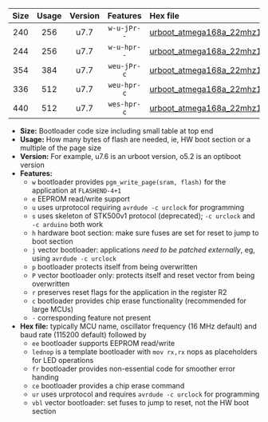 |Size|Usage|Version|Features|Hex file|
|:-:|:-:|:-:|:-:|:--|
|240|256|u7.7|`w-u-jPr--`|[urboot_atmega168a_22mhz1184_460800bps_lednop_ur_vbl.hex](https://raw.githubusercontent.com/stefanrueger/urboot.hex/main/mcus/atmega168a/fcpu_22mhz1184/460800_bps/urboot_atmega168a_22mhz1184_460800bps_lednop_ur_vbl.hex)|
|244|256|u7.7|`w-u-hpr--`|[urboot_atmega168a_22mhz1184_460800bps_lednop_fr_ur.hex](https://raw.githubusercontent.com/stefanrueger/urboot.hex/main/mcus/atmega168a/fcpu_22mhz1184/460800_bps/urboot_atmega168a_22mhz1184_460800bps_lednop_fr_ur.hex)|
|354|384|u7.7|`weu-jPr-c`|[urboot_atmega168a_22mhz1184_460800bps_ee_lednop_fr_ce_ur_vbl.hex](https://raw.githubusercontent.com/stefanrueger/urboot.hex/main/mcus/atmega168a/fcpu_22mhz1184/460800_bps/urboot_atmega168a_22mhz1184_460800bps_ee_lednop_fr_ce_ur_vbl.hex)|
|336|512|u7.7|`weu-hpr-c`|[urboot_atmega168a_22mhz1184_460800bps_ee_lednop_fr_ce_ur.hex](https://raw.githubusercontent.com/stefanrueger/urboot.hex/main/mcus/atmega168a/fcpu_22mhz1184/460800_bps/urboot_atmega168a_22mhz1184_460800bps_ee_lednop_fr_ce_ur.hex)|
|440|512|u7.7|`wes-hpr-c`|[urboot_atmega168a_22mhz1184_460800bps_ee_lednop_fr_ce.hex](https://raw.githubusercontent.com/stefanrueger/urboot.hex/main/mcus/atmega168a/fcpu_22mhz1184/460800_bps/urboot_atmega168a_22mhz1184_460800bps_ee_lednop_fr_ce.hex)|

- **Size:** Bootloader code size including small table at top end
- **Usage:** How many bytes of flash are needed, ie, HW boot section or a multiple of the page size
- **Version:** For example, u7.6 is an urboot version, o5.2 is an optiboot version
- **Features:**
  + `w` bootloader provides `pgm_write_page(sram, flash)` for the application at `FLASHEND-4+1`
  + `e` EEPROM read/write support
  + `u` uses urprotocol requiring `avrdude -c urclock` for programming
  + `s` uses skeleton of STK500v1 protocol (deprecated); `-c urclock` and `-c arduino` both work
  + `h` hardware boot section: make sure fuses are set for reset to jump to boot section
  + `j` vector bootloader: applications *need to be patched externally*, eg, using `avrdude -c urclock`
  + `p` bootloader protects itself from being overwritten
  + `P` vector bootloader only: protects itself and reset vector from being overwritten
  + `r` preserves reset flags for the application in the register R2
  + `c` bootloader provides chip erase functionality (recommended for large MCUs)
  + `-` corresponding feature not present
- **Hex file:** typically MCU name, oscillator frequency (16 MHz default) and baud rate (115200 default) followed by
  + `ee` bootloader supports EEPROM read/write
  + `lednop` is a template bootloader with `mov rx,rx` nops as placeholders for LED operations
  + `fr` bootloader provides non-essential code for smoother error handing
  + `ce` bootloader provides a chip erase command
  + `ur` uses urprotocol and requires `avrdude -c urclock` for programming
  + `vbl` vector bootloader: set fuses to jump to reset, not the HW boot section
